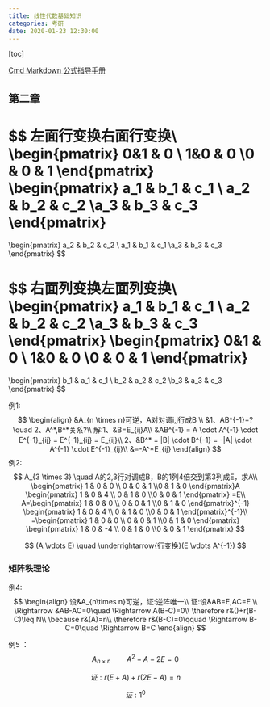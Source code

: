```yaml
---
title: 线性代数基础知识
categories: 考研
date: 2020-01-23 12:30:00
---
```



[toc]

[Cmd Markdown 公式指导手册](https://www.zybuluo.com/codeep/note/163962#mjx-eqn-eqsample )







## 第二章

$$
左面行变换右面行变换\\
 \begin{pmatrix} 0&1 & 0 \\ 1&0 & 0 \\0 & 0 & 1 \end{pmatrix}
 \begin{pmatrix} a_1 & b_1 & c_1 \\ a_2 & b_2 & c_2 \\a_3 & b_3 & c_3 \end{pmatrix}
 =
 \begin{pmatrix} a_2 & b_2 & c_2 \\ a_1 & b_1 & c_1 \\a_3 & b_3 & c_3 \end{pmatrix}
$$

$$
右面列变换左面列变换\\
\begin{pmatrix} a_1 & b_1 & c_1 \\ a_2 & b_2 & c_2 \\a_3 & b_3 & c_3 \end{pmatrix}
 \begin{pmatrix} 0&1 & 0 \\ 1&0 & 0 \\0 & 0 & 1 \end{pmatrix}
 =
 \begin{pmatrix} b_1 & a_1 & c_1 \\ b_2 & a_2 & c_2 \\b_3 & a_3 & c_3 \end{pmatrix}
$$



例1:
$$
\begin{align}
&A_{n \times n}可逆，A对对调i,j行成B \\
&1、AB^{-1}=? \quad 2、A^*,B^*关系?\\
解:1、&B=E_{ij}A\\
&AB^{-1} = A \cdot A^{-1} \cdot E^{-1}_{ij} = E^{-1}_{ij} = E_{ij}\\
2、&B^* = |B| \cdot B^{-1} = -|A| \cdot A^{-1} \cdot E^{-1}_{ij}\\
&=-A^*E_{ij}
\end{align}
$$
例2:
$$
A_{3 \times 3} \quad A的2,3行对调成B，B的1列4倍交到第3列成E，求A\\
\begin{pmatrix} 1 & 0 & 0 \\ 0 & 0 & 1 \\0 & 1 & 0 \end{pmatrix}A
\begin{pmatrix} 1 & 0 & 4 \\ 0 & 1 & 0 \\0 & 0 & 1 \end{pmatrix} =E\\
A=\begin{pmatrix} 1 & 0 & 0 \\ 0 & 0 & 1 \\0 & 1 & 0 \end{pmatrix}^{-1}
\begin{pmatrix} 1 & 0 & 4 \\ 0 & 1 & 0 \\0 & 0 & 1 \end{pmatrix}^{-1}\\
=\begin{pmatrix} 1 & 0 & 0 \\ 0 & 0 & 1 \\0 & 1 & 0 \end{pmatrix}
\begin{pmatrix} 1 & 0 & -4 \\ 0 & 1 & 0 \\0 & 0 & 1 \end{pmatrix}
$$

$$
(A \vdots E) \quad \underrightarrow{行变换}(E \vdots A^{-1})
$$

### 矩阵秩理论  



例4:
$$
\begin{align}
设&A_{n\times n}可逆，证:逆阵唯一\\
证:设&AB=E,AC=E \\
\Rightarrow &AB-AC=0\quad \Rightarrow A(B-C)=0\\
\therefore r&()+r(B-C)\leq N\\
\because r&(A)=n\\
\therefore r&(B-C)=0\qquad \Rightarrow B-C=0\quad \Rightarrow B=C
\end{align}
$$



例5  ：
$$
A_{n\times n} \qquad A^2-A-2E=0
$$

$$
证: r(E+A)+r(2E-A)=n
$$

$$
证:1^0
$$

